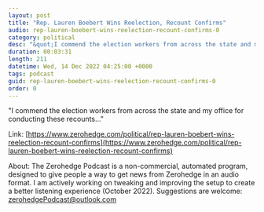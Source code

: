 ```yaml
---
layout: post
title: "Rep. Lauren Boebert Wins Reelection, Recount Confirms"
audio: rep-lauren-boebert-wins-reelection-recount-confirms-0
category: political
desc: "&quot;I commend the election workers from across the state and my office for conducting these recounts...&quot;"
duration: 00:03:31
length: 211
datetime: Wed, 14 Dec 2022 04:25:00 +0000
tags: podcast
guid: rep-lauren-boebert-wins-reelection-recount-confirms-0
order: 0
---
```

&quot;I commend the election workers from across the state and my office for conducting these recounts...&quot;

Link: [https://www.zerohedge.com/political/rep-lauren-boebert-wins-reelection-recount-confirms](https://www.zerohedge.com/political/rep-lauren-boebert-wins-reelection-recount-confirms)

About: The Zerohedge Podcast is a non-commercial, automated program, designed to give people a way to get news from Zerohedge in an audio format.  I am actively working on tweaking and improving the setup to create a better listening experience (October 2022).  Suggestions are welcome: [zerohedgePodcast@outlook.com](mailto:zerohedgePodcast@outlook.com)